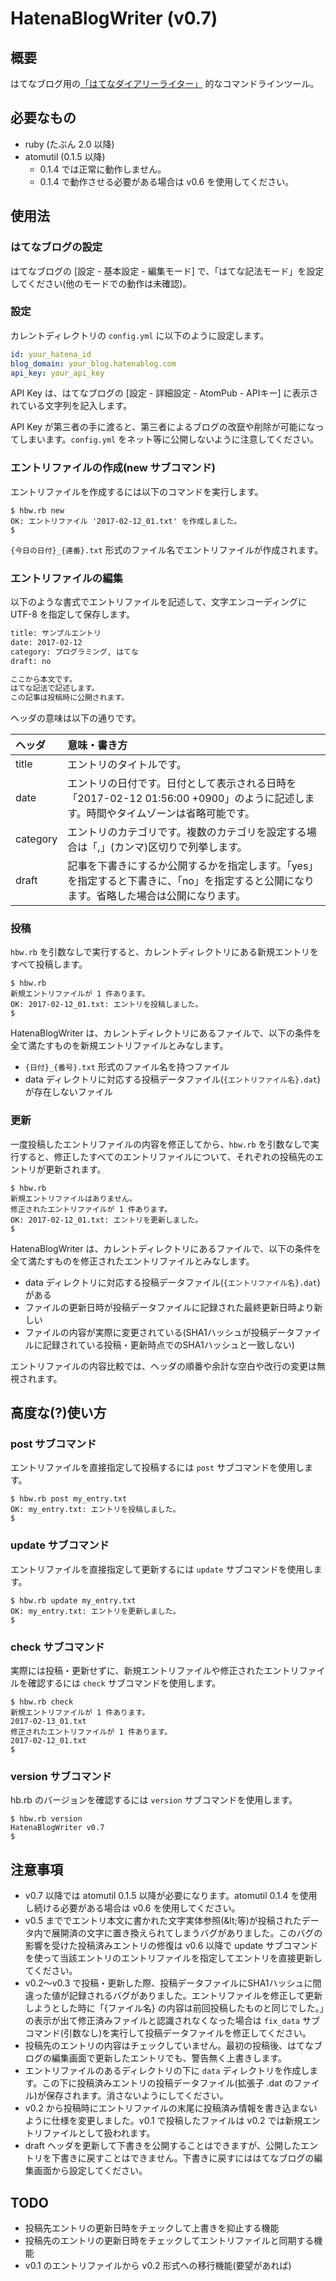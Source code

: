 # HatenaBlogWriter (v0.7)

## 概要

はてなブログ用の[「はてなダイアリーライター」](http://www.hyuki.com/techinfo/hatena_diary_writer.html) 的なコマンドラインツール。

## 必要なもの

- ruby (たぶん 2.0 以降)
- atomutil (0.1.5 以降)
  - 0.1.4 では正常に動作しません。
  - 0.1.4 で動作させる必要がある場合は v0.6 を使用してください。

## 使用法

### はてなブログの設定

はてなブログの [設定 - 基本設定 - 編集モード] で、「はてな記法モード」を設定してください(他のモードでの動作は未確認)。

### 設定

カレントディレクトリの ``config.yml`` に以下のように設定します。

```yaml:config.yml
id: your_hatena_id
blog_domain: your_blog.hatenablog.com
api_key: your_api_key
```

API Key は、はてなブログの [設定 - 詳細設定 - AtomPub - APIキー] に表示されている文字列を記入します。

API Key が第三者の手に渡ると、第三者によるブログの改竄や削除が可能になってしまいます。``config.yml`` をネット等に公開しないように注意してください。

### エントリファイルの作成(new サブコマンド)

エントリファイルを作成するには以下のコマンドを実行します。

```shell-session:
$ hbw.rb new
OK: エントリファイル '2017-02-12_01.txt' を作成しました。
$
```

``{今日の日付}_{連番}.txt`` 形式のファイル名でエントリファイルが作成されます。

### エントリファイルの編集

以下のような書式でエントリファイルを記述して、文字エンコーディングに UTF-8 を指定して保存します。

```none:2017-02-12_01.txt
title: サンプルエントリ
date: 2017-02-12
category: プログラミング, はてな
draft: no

ここから本文です。
はてな記法で記述します。
この記事は投稿時に公開されます。

```

ヘッダの意味は以下の通りです。

|ヘッダ|意味・書き方|
|:---|:---|
|title  |エントリのタイトルです。|
|date   |エントリの日付です。日付として表示される日時を「2017-02-12 01:56:00 +0900」のように記述します。時間やタイムゾーンは省略可能です。|
|category|エントリのカテゴリです。複数のカテゴリを設定する場合は「,」(カンマ)区切りで列挙します。|
|draft|記事を下書きにするか公開するかを指定します。「yes」を指定すると下書きに、「no」を指定すると公開になります。省略した場合は公開になります。|

### 投稿

``hbw.rb`` を引数なしで実行すると、カレントディレクトリにある新規エントリをすべて投稿します。

```shell-session:
$ hbw.rb
新規エントリファイルが 1 件あります。
OK: 2017-02-12_01.txt: エントリを投稿しました。
$
```

HatenaBlogWriter は、カレントディレクトリにあるファイルで、以下の条件を全て満たすものを新規エントリファイルとみなします。

- ``{日付}_{番号}.txt`` 形式のファイル名を持つファイル
- data ディレクトリに対応する投稿データファイル(``{エントリファイル名}.dat``)が存在しないファイル

### 更新

一度投稿したエントリファイルの内容を修正してから、``hbw.rb`` を引数なしで実行すると、修正したすべてのエントリファイルについて、それぞれの投稿先のエントリが更新されます。

```shell-session:
$ hbw.rb
新規エントリファイルはありません。
修正されたエントリファイルが 1 件あります。
OK: 2017-02-12_01.txt: エントリを更新しました。
$
```

HatenaBlogWriter は、カレントディレクトリにあるファイルで、以下の条件を全て満たすものを修正されたエントリファイルとみなします。

- data ディレクトリに対応する投稿データファイル(``{エントリファイル名}.dat``)がある
- ファイルの更新日時が投稿データファイルに記録された最終更新日時より新しい
- ファイルの内容が実際に変更されている(SHA1ハッシュが投稿データファイルに記録されている投稿・更新時点でのSHA1ハッシュと一致しない)

エントリファイルの内容比較では、ヘッダの順番や余計な空白や改行の変更は無視されます。

## 高度な(?)使い方
### post サブコマンド

エントリファイルを直接指定して投稿するには ``post`` サブコマンドを使用します。

```shell-session:
$ hbw.rb post my_entry.txt
OK: my_entry.txt: エントリを投稿しました。
$
```

### update サブコマンド

エントリファイルを直接指定して更新するには ``update`` サブコマンドを使用します。

```shell-session:
$ hbw.rb update my_entry.txt
OK: my_entry.txt: エントリを更新しました。
$
```

### check サブコマンド

実際には投稿・更新せずに、新規エントリファイルや修正されたエントリファイルを確認するには ``check`` サブコマンドを使用します。

```shell-session:
$ hbw.rb check
新規エントリファイルが 1 件あります。
2017-02-13_01.txt
修正されたエントリファイルが 1 件あります。
2017-02-12_01.txt
$
```

### version サブコマンド

hb.rb のバージョンを確認するには ``version`` サブコマンドを使用します。

```shell-session:
$ hbw.rb version
HatenaBlogWriter v0.7
$
```

## 注意事項

- v0.7 以降では atomutil 0.1.5 以降が必要になります。atomutil 0.1.4 を使用し続ける必要がある場合は v0.6 を使用してください。
- v0.5 まででエントリ本文に書かれた文字実体参照(&amp;lt;等)が投稿されたデータ内で展開済の文字に置き換えられてしまうバグがありました。このバグの影響を受けた投稿済みエントリの修復は v0.6 以降で update サブコマンドを使って当該エントリのエントリファイルを指定してエントリを直接更新してください。
- v0.2〜v0.3 で投稿・更新した際、投稿データファイルにSHA1ハッシュに間違った値が記録されるバグがありました。エントリファイルを修正して更新しようとした時に「{ファイル名} の内容は前回投稿したものと同じでした。」の表示が出て修正済みファイルと認識されなくなった場合は ``fix_data`` サブコマンド(引数なし)を実行して投稿データファイルを修正してください。
- 投稿先のエントリの内容はチェックしていません。最初の投稿後、はてなブログの編集画面で更新したエントリでも、警告無く上書きします。
- エントリファイルのあるディレクトリの下に ``data`` ディレクトリを作成します。この下に投稿済みエントリの投稿データファイル(拡張子 .dat のファイル)が保存されます。消さないようにしてください。
- v0.2 から投稿時にエントリファイルの末尾に投稿済み情報を書き込まないように仕様を変更しました。v0.1 で投稿したファイルは v0.2 では新規エントリファイルとして扱われます。
- draft ヘッダを更新して下書きを公開することはできますが、公開したエントリを下書きに戻すことはできません。下書きに戻すにははてなブログの編集画面から設定してください。

## TODO

- 投稿先エントリの更新日時をチェックして上書きを抑止する機能
- 投稿先のエントリの更新日時をチェックしてエントリファイルと同期する機能
- v0.1 のエントリファイルから v0.2 形式への移行機能(要望があれば)
